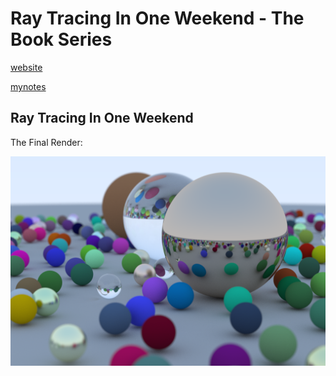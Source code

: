 # Ray Tracing In One Weekend - The Book Series

[website](https://raytracing.github.io)

[mynotes](https://xyu-1.gitbook.io/computer-science/graphics/ray-tracing-the-book-series)

## Ray Tracing In One Weekend

The Final Render:

![Final scene](./in1weekend/images/image21.png)